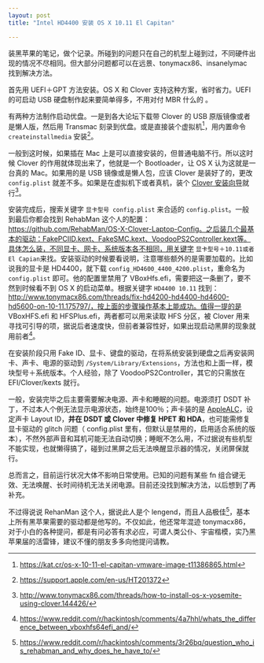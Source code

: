 ```yaml
---
layout: post
title: "Intel HD4400 安装 OS X 10.11 El Capitan"

---
```



装黑苹果的笔记，做个记录。所碰到的问题只在自己的机型上碰到过，不同硬件出现的情况不尽相同。但大部分问题都可以在远景、tonymacx86、insanelymac 找到解决方法。

首先用 UEFI＋GPT 方法安装。OS X 和 Clover 支持这种方案，省时省力。UEFI 的可启动 USB 硬盘制作起来要简单得多，不用对付 MBR 什么的 。

有两种方法制作启动优盘。一是到各大论坛下载带 Clover 的 USB 原版镜像或者是懒人版，然后用 Transmac 刻录到优盘。或是直接装个虚拟机[^1]，用内置命令 `createinstallmedia` 安装[^2]。

一般到这时候，如果插在 Mac 上是可以直接安装的，但普通电脑不行。所以这时候 Clover 的作用就体现出来了，他就是一个 Bootloader，让 OS X 认为这就是一台真的 Mac。如果用的是 USB 镜像或是懒人包，应该 Clover 是装好了的，更改 `config.plist` 就差不多。如果是在虚拟机下或者真机，装个 [Clover 安装向导](https://sourceforge.net/projects/cloverefiboot/files/latest/download)就行[^3]。

安装完成后，搜索关键字 `显卡型号 config.plist` 来合适的 `config.plist`。一般到最后你都会找到 RehabMan 这个人的配置：https://github.com/RehabMan/OS-X-Clover-Laptop-Config。之后装几个最基本的驱动：FakePCIID.kext、FakeSMC.kext、VoodooPS2Controller.kext等。具体怎么装，不同显卡、网卡、系统版本各不相同，用关键字 `显卡型号＋10.11或者 El Capian`来找。安装驱动的时候要看说明，注意哪些额外的是需要加载的。比如说我的显卡是 HD4400，就下载 `config_HD4600_4400_4200.plist`，重命名为 `config.plist` 即可。他的配置里禁用了 VBoxHfs.efi，需要把这一条删了，要不然到时候看不到 OS X 的启动菜单。根据关键字 `HD4400 10.11` 找到：http://www.tonymacx86.com/threads/fix-hd4200-hd4400-hd4600-hd5600-on-10-11.175797/，按上面的步骤操作基本上能成功。值得一提的是 VBoxHFS.efi 和 HFSPlus.efi，两者都可以用来读取 HFS 分区，被 Clover 用来寻找可引导的项，据说后者速度快，但前者兼容性好，如果出现启动黑屏的现象就用前者[^4]。

在安装阶段只用 Fake ID、显卡、键盘的驱动，在将系统安装到硬盘之后再安装网卡、声卡、电源的驱动到 `/System/Library/Extensions`，方法也和上面一样，模块型号＋系统版本。个人经验，除了 VoodooPS2Controller，其它的只需放在 EFI/Clover/kexts 就行。

一般，安装完毕之后主要需要解决电源、声卡和睡眠的问题。电源须打 DSDT 补丁，不过本人个例无法显示电源状态，始终是100％；声卡装的是 [AppleALC](https://github.com/vit9696/AppleALC)，设定声卡 Layout ID，**并在 DSDT 或 Clover 中修复 HPET 和 HDA**，也可能需修复显卡驱动的 glitch 问题（ config.plist 里有，但默认是禁用的，启用适合系统的版本），不然外部声音和耳机可能无法自动切换；睡眠不怎么用，不过据说有些机型不能实现，也就懒得搞了，碰到过黑屏之后无法唤醒显示器的情况，关闭屏保就行。

总而言之，目前运行状况大体不影响日常使用。已知的问题有某些 fn 组合键无效、无法唤醒、长时间待机无法关闭电源。目前还没找到解决方法，以后想到了再补充。 

不过得说说 RehanMan 这个人，据说此人是个 lengend，而且人品极佳[^5]，基本上所有黑苹果需要的驱动都是他写的。不仅如此，他还常年混迹 tonymacx86，对于小白的各种提问，都是有问必答有求必应，可谓人类公仆、宇宙楷模，实乃黑苹果届的活雷锋，建议不懂的朋友多多向他提问请教。

[^1]: https://kat.cr/os-x-10-11-el-capitan-vmware-image-t11386865.html
[^2]: https://support.apple.com/en-us/HT201372
[^3]: http://www.tonymacx86.com/threads/how-to-install-os-x-yosemite-using-clover.144426/
[^4]: https://www.reddit.com/r/hackintosh/comments/4a7hhl/whats_the_difference_between_vboxhfs64efi_and/
[^5]: https://www.reddit.com/r/hackintosh/comments/3r26bq/question_who_is_rehabman_and_why_does_he_have_to/